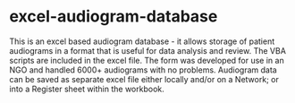 # excel-audiogram-database
This is an excel based audiogram database - it allows storage of patient audiograms in a format that is useful for data analysis and review.
The VBA scripts are included in the excel file. The form was developed for use in an NGO and handled 6000+ audiograms with no problems. 
Audiogram data can be saved as separate excel file either locally and/or on a Network;  or into a Register sheet within the workbook.
